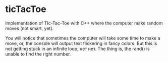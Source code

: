 # ticTacToe
Implementation of TIc-Tac-Toe with C++ where the computer make random moves (not smart, yet).

You will notice that sometimes the computer will take some time to make a move, or,
the console will output text flickering in fancy colors.
But this is not getting stuck in an infinite loop, нет нет. The thing is, the rand()
is unable to find the right number.
